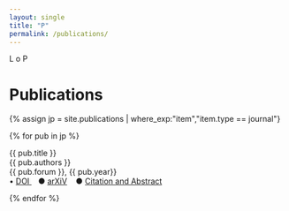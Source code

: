 ```yaml
---
layout: single
title: "P"
permalink: /publications/
---
```


L o P

<h1 class="mt-4">Publications</h1>
{% assign jp = site.publications | where_exp:"item","item.type == journal"}
<!-- {% assign publications = jp | sort: "date_of_entry" | reverse %} -->

{% for pub in jp %}
<div class="pubitem">
  <div class="pubtitle">
    {{ pub.title }}
  </div>
  <div class="pubauthors">
    {{ pub.authors }}
  </div>
  <div class="pubinfo">
    {{ pub.forum }}, {{ pub.year}}
  </div>
  <div class="publinks">
  &#8226; <a href="{{pub.doi}}"> DOI </a>&nbsp;&nbsp; &#9679; <a href="{{pub.arxiv}}">arXiV</a>
    &nbsp;&nbsp; &#9679; <a href="{{pub.url | relative_url }}">Citation and Abstract</a>
  </div>
</div>

{% endfor %}
